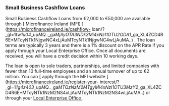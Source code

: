 ###  Small Business Cashflow Loans

Small Business Cashflow Loans from €2,000 to €50,000 are available through [
Microfinance Ireland (MFI) ](https://microfinanceireland.ie/cashflow-
loan/?_gl=1*tw1u04*_up*MQ..*_ga*MjAyOTA3NDk3Mi4xNzI1OTU2ODA1*_ga_XL4ZCD4R6E*MTcyNTk1NjgwNC4xLjAuMTcyNTk1NjgwNC4wLjAuMA..)
. The loan terms are typically 3 years and there is a 1% discount on the APR
Rate if you apply through your Local Enterprise Office. Once all documents are
received, you will have a credit decision within 10 working days.

The loan is open to sole traders, partnerships, and limited companies with
fewer than 10 full-time employees and an annual turnover of up to €2 million.
You can [ apply through the MFI website
](https://microfinanceireland.ie/register-your-
interest/?_gl=1*1g4z403*_up*MQ..*_ga*MTQzNzM2MTgyMi4xNzI1OTU3MzY2*_ga_XL4ZCD4R6E*MTcyNTk1NzM2NS4xLjAuMTcyNTk1NzM2NS4wLjAuMA..)
or through your [ Local Enterprise Office
](https://www.localenterprise.ie/Find-Your-Local-Enterprise-Office/) .
